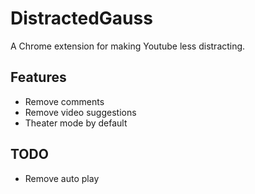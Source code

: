 # DistractedGauss
A Chrome extension for making Youtube less distracting.

## Features
- Remove comments
- Remove video suggestions
- Theater mode by default

## TODO
- Remove auto play
